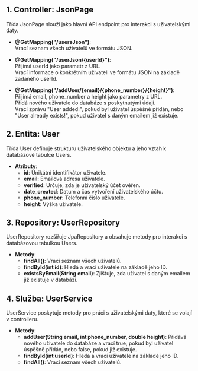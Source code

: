 ## 1. Controller: JsonPage
Třída JsonPage slouží jako hlavní API endpoint pro interakci s uživatelskými daty.

- **@GetMapping("/usersJson")**:  
  Vrací seznam všech uživatelů ve formátu JSON.

- **@GetMapping("/userJson/{userId}")**:  
  Přijímá userId jako parametr z URL.  
  Vrací informace o konkrétním uživateli ve formátu JSON na základě zadaného userId.

- **@GetMapping("/addUser/{email}/{phone_number}/{height}")**:  
  Přijímá email, phone_number a height jako parametry z URL.  
  Přidá nového uživatele do databáze s poskytnutými údaji.  
  Vrací zprávu "User added!", pokud byl uživatel úspěšně přidán, nebo "User already exists!", pokud uživatel s daným emailem již existuje.

## 2. Entita: User
Třída User definuje strukturu uživatelského objektu a jeho vztah k databázové tabulce Users.

- **Atributy**:
    - **id**: Unikátní identifikátor uživatele.
    - **email**: Emailová adresa uživatele.
    - **verified**: Určuje, zda je uživatelský účet ověřen.
    - **date_created**: Datum a čas vytvoření uživatelského účtu.
    - **phone_number**: Telefonní číslo uživatele.
    - **height**: Výška uživatele.

## 3. Repository: UserRepository
UserRepository rozšiřuje JpaRepository a obsahuje metody pro interakci s databázovou tabulkou Users.

- **Metody**:
    - **findAll()**: Vrací seznam všech uživatelů.
    - **findById(int id)**: Hledá a vrací uživatele na základě jeho ID.
    - **existsByEmail(String email)**: Zjišťuje, zda uživatel s daným emailem již existuje v databázi.

## 4. Služba: UserService
UserService poskytuje metody pro práci s uživatelskými daty, které se volají v controlleru.

- **Metody**:
    - **addUser(String email, int phone_number, double height)**: Přidává nového uživatele do databáze a vrací true, pokud byl uživatel úspěšně přidán, nebo false, pokud již existuje.
    - **findById(int userId)**: Hledá a vrací uživatele na základě jeho ID.
    - **findAll()**: Vrací seznam všech uživatelů.
